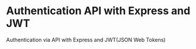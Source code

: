 # Authentication API with Express and JWT
 Authentication via API with Express and JWT(JSON Web Tokens)
